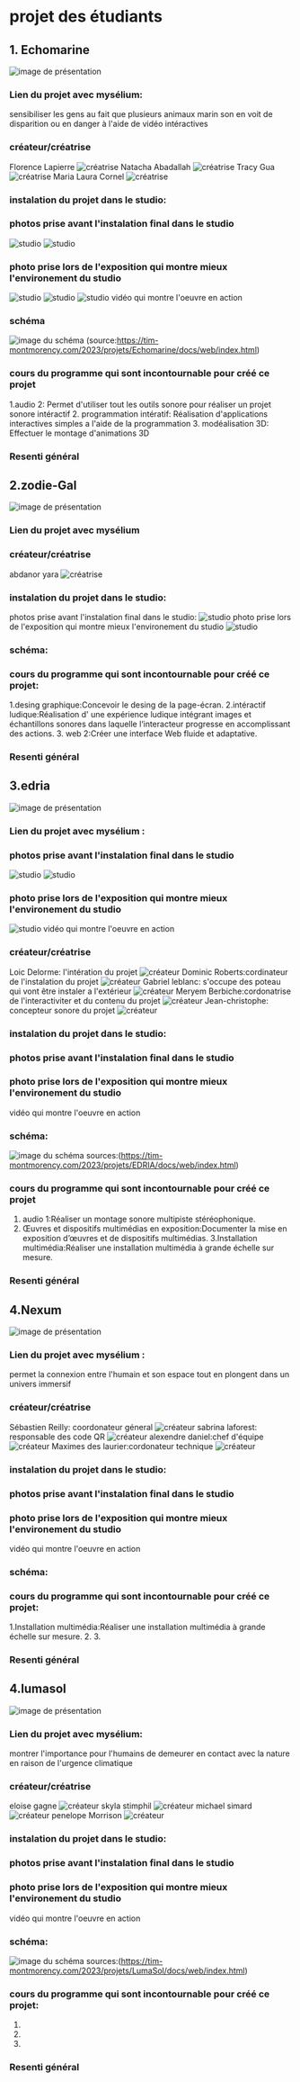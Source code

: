 # projet des étudiants 

## 1. Echomarine

![image de présentation](media/banniere.png)

### Lien du projet avec mysélium:
sensibiliser les gens au fait que plusieurs animaux marin son en voit de disparition ou en danger à l'aide de vidéo intéractives
### créateur/créatrise

Florence Lapierre 
![créatrise](media/Florence.png)
Natacha Abadallah
![créatrise](media/natacha.png)
Tracy Gua
![créatrise](media/C.png)
Maria Laura Cornel
![créatrise](media/Maria.png)
### instalation du projet dans le studio:
### photos prise avant l'instalation final dans le studio
![studio](media/eco_marinephoto.jpg)
![studio](media/eco_marinephoto2.jpg)
### photo prise lors de l'exposition qui montre mieux l'environement du studio
![studio](media/eco_marine_expo_final1.jpg)
![studio](media/photo_eco_final3.png)
![studio](media/photo_eco_final5.png)
 vidéo qui montre l'oeuvre en action

### schéma

![image du schéma](media/shema.png)
(source:https://tim-montmorency.com/2023/projets/Echomarine/docs/web/index.html)
### cours du programme qui sont incontournable pour créé ce projet
1.audio 2: Permet d'utiliser tout les outils sonore pour réaliser un projet sonore intéractif
2. programmation intératif: Réalisation d'applications interactives simples a l'aide de la programmation
3. modéalisation 3D: Effectuer le montage d'animations 3D
### Resenti général

## 2.zodie-Gal
![image de présentation](media/zodiadiegal-banniere.png)

### Lien du projet avec mysélium
### créateur/créatrise 
 abdanor yara
![créatrise](media/abdanor_yara_etudiant.png)
### instalation du projet dans le studio:
 photos prise avant l'instalation final dans le studio:
 ![studio](media/photo_zod.jpg)
 photo prise lors de l'exposition qui montre mieux l'environement du studio
 ![studio](media/photo_zod_expo.jpg)

 ### schéma:
### cours du programme qui sont incontournable pour créé ce projet:
1.desing graphique:Concevoir le desing de la page-écran.
2.intéractif ludique:Réalisation d' une expérience ludique intégrant images et échantillons sonores dans laquelle l‘interacteur progresse en accomplissant des actions.
3. web 2:Créer une interface Web fluide et adaptative.
### Resenti général

## 3.edria
![image de présentation](media/banniereedria.png)

### Lien du projet avec mysélium :
### photos prise avant l'instalation final dans le studio
![studio](media/photo_edria.jpg)
![studio](media/photo_edria2.jpg)
### photo prise lors de l'exposition qui montre mieux l'environement du studio
![studio](media/photo_edria_expo1.jpg)
 vidéo qui montre l'oeuvre en action
### créateur/créatrise
Loic Delorme: l'intération du projet
![créateur](media/loic.png)
 Dominic Roberts:cordinateur de l'instalation du projet
![créateur](media/dom.png)
 Gabriel leblanc: s'occupe des poteau qui vont être instaler a l'extérieur
![créateur](media/Gabrielleblanc.png)
 Meryem Berbiche:cordonatrise de l'interactiviter et du contenu du projet
 ![créateur](media/meryemberbiche.png)
 Jean-christophe: concepteur sonore du projet
 ![créateur](media/jeanchristophe.png)
### instalation du projet dans le studio:
 ### photos prise avant l'instalation final dans le studio
### photo prise lors de l'exposition qui montre mieux l'environement du studio
 vidéo qui montre l'oeuvre en action
 ### schéma:
 ![image du schéma](media/shema_edria.png)
 sources:(https://tim-montmorency.com/2023/projets/EDRIA/docs/web/index.html)
### cours du programme qui sont incontournable pour créé ce projet
1. audio 1:Réaliser un montage sonore multipiste stéréophonique.
2. Œuvres et dispositifs multimédias en exposition:Documenter la mise en exposition d’œuvres et de dispositifs multimédias.
3.Installation multimédia:Réaliser une installation multimédia à grande échelle sur mesure.
### Resenti général


## 4.Nexum
![image de présentation](media/bannièreNexum.png)

### Lien du projet avec mysélium :
permet la connexion entre l'humain et son espace tout en plongent dans un univers immersif
### créateur/créatrise
Sébastien Reilly: coordonateur géneral
![créateur](media/sebastien_portrait.png)
sabrina laforest: responsable des code QR
![créateur](media/sabrina_portrait.png)
alexendre daniel:chef d'équipe
![créateur](media/alexandre_portrait.png)
Maximes des laurier:cordonateur technique
![créateur](media/maxime.png)
 ### instalation du projet dans le studio:
 ### photos prise avant l'instalation final dans le studio
 ### photo prise lors de l'exposition qui montre mieux l'environement du studio
 vidéo qui montre l'oeuvre en action
 
### schéma:

### cours du programme qui sont incontournable pour créé ce projet:
1.Installation multimédia:Réaliser une installation multimédia à grande échelle sur mesure.
2.
3.
### Resenti général

## 4.lumasol
![image de présentation](media/banniere_page_projet.jpg)

### Lien du projet avec mysélium:
montrer l'importance pour l'humains de demeurer en contact avec la nature en raison de l'urgence climatique
### créateur/créatrise
eloise gagne
![créateur](media/profile_eloise.png)
skyla stimphil
![créateur](media/photo_equipe_so.png)
michael simard
![créateur](media/photo_equipe_so_3membres.png)
penelope Morrison
![créateur](media/photo_equipe_so_4membres.png)
 ### instalation du projet dans le studio:
 ### photos prise avant l'instalation final dans le studio
### photo prise lors de l'exposition qui montre mieux l'environement du studio
 vidéo qui montre l'oeuvre en action
 ### schéma: 
 ![image du schéma](media/shema_lumisol.png)
 sources:(https://tim-montmorency.com/2023/projets/LumaSol/docs/web/index.html)
### cours du programme qui sont incontournable pour créé ce projet:
1.
2.
3.
### Resenti général
